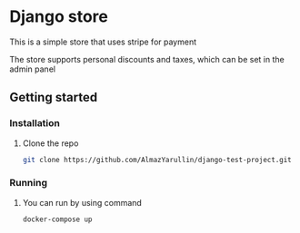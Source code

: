# Django store

This is a simple store that uses stripe for payment

The store supports personal discounts and taxes, which can be set in the admin panel

## Getting started

### Installation

1. Clone the repo
   ```sh
   git clone https://github.com/AlmazYarullin/django-test-project.git
   ```

### Running

1. You can run by using command
    ```
    docker-compose up
    ```
